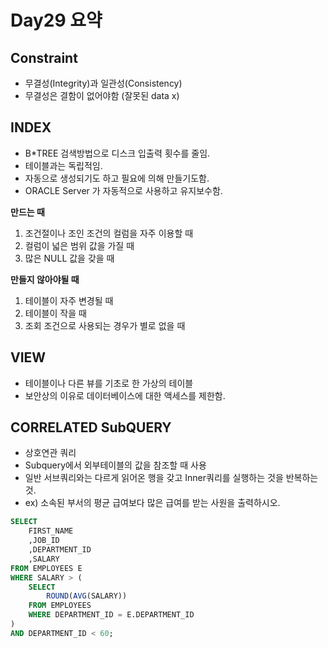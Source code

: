 # Day29 요약

## Constraint

* 무결성(Integrity)과 일관성(Consistency)
* 무결성은 결함이 없어야함 (잘못된 data x)

## INDEX

* B*TREE 검색방법으로 디스크 입출력 횟수를 줄임.
* 테이블과는 독립적임.
* 자동으로 생성되기도 하고 필요에 의해 만들기도함.
* ORACLE Server 가 자동적으로 사용하고 유지보수함.

**만드는 때**

1. 조건절이나 조인 조건의 컬럼을 자주 이용할 때
2. 컬럼이 넓은 범위 값을 가질 때
3. 많은 NULL 값을 갖을 때

**만들지 않아야될 때**

1. 테이블이 자주 변경될 때
2. 테이블이 작을 때
3. 조회 조건으로 사용되는 경우가 별로 없을 때

## VIEW

* 테이블이나 다른 뷰를 기초로 한 가상의 테이블
* 보안상의 이유로 데이터베이스에 대한 액세스를 제한함.

## CORRELATED SubQUERY

* 상호연관 쿼리
* Subquery에서 외부테이블의 값을 참조할 때 사용
* 일반 서브쿼리와는 다르게 읽어온 행을 갖고 Inner쿼리를 실행하는 것을 반복하는 것.
* ex) 소속된 부서의 평균 급여보다 많은 급여를 받는 사원을 출력하시오.
```SQL
SELECT
    FIRST_NAME
    ,JOB_ID
    ,DEPARTMENT_ID
    ,SALARY
FROM EMPLOYEES E
WHERE SALARY > (
    SELECT 
        ROUND(AVG(SALARY))
    FROM EMPLOYEES
    WHERE DEPARTMENT_ID = E.DEPARTMENT_ID
)
AND DEPARTMENT_ID < 60;
```